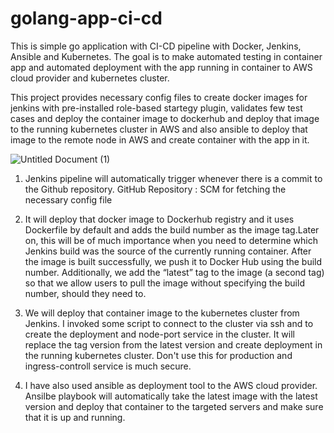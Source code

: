 # golang-app-ci-cd

This is simple go application with CI-CD pipeline with Docker, Jenkins, Ansible and Kubernetes. The goal is to make automated testing in container app and automated deployment with the app running in container to AWS cloud provider and kubernetes cluster.

This project provides necessary config files to create docker images for jenkins with pre-installed role-based startegy plugin, validates few test cases and deploy the container image to dockerhub and deploy that image to the running kubernetes cluster in AWS and also ansible to deploy that image to the remote node in AWS and create container with the app in it.

![Untitled Document (1)](https://user-images.githubusercontent.com/32932279/112898649-63b85c00-90e1-11eb-91bf-d4a621b78086.jpg)

1. Jenkins pipeline will automatically trigger whenever there is a commit to the Github repository. GitHub Repository : SCM for fetching the necessary config file

2. It will deploy that docker image to Dockerhub registry and it uses Dockerfile by default and adds the build number as the image tag.Later on, this will be of much importance when you need to determine which Jenkins build was the source of the currently running container.
After the image is built successfully, we push it to Docker Hub using the build number. Additionally, we add the “latest” tag to the image (a second tag) so that we allow users to pull the image without specifying the build number, should they need to.

3. We will deploy that container image to the kubernetes cluster from Jenkins. 
I invoked some script to connect to the cluster via ssh and to create the deployment and node-port service in the cluster. It will replace the tag version from the latest version and create deployment in the running kubernetes cluster. Don't use this for production and ingress-controll service is much secure. 

3. I have also used ansible as deployment tool to the AWS cloud provider. Ansilbe playbook will automatically take the latest image with the latest version and deploy that container to the targeted servers and make sure that it is up and running.


